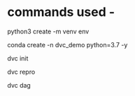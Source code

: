 # commands used -

python3 create -m venv env

conda create -n dvc_demo python=3.7 -y

dvc init

dvc repro

dvc dag









